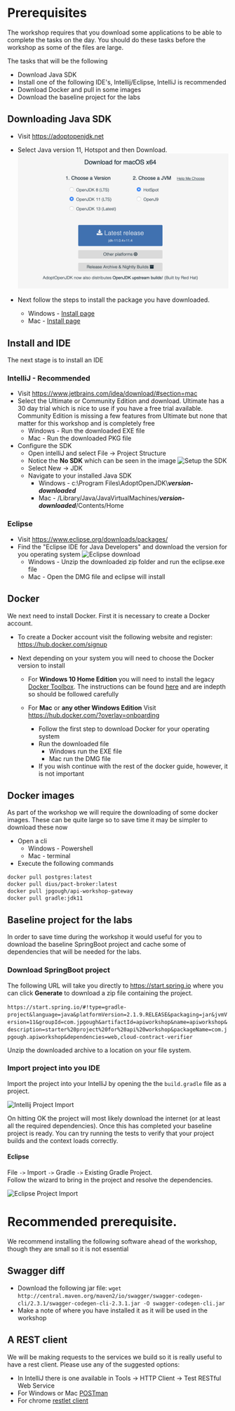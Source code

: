 # Prerequisites
The workshop requires that you download some applications to be able to complete the tasks on the day.
You should do these tasks before the workshop as some of the files are large.

The tasks that will be the following
* Download Java SDK
* Install one of the following IDE's, Intellij/Eclipse, IntelliJ is recommended
* Download Docker and pull in some images
* Download the baseline project for the labs

## Downloading Java SDK
   
   * Visit https://adoptopenjdk.net
   
   * Select Java version 11, Hotspot and then Download.
    ![Install Java image](images/java_install.png)

   * Next follow the steps to install the package you have downloaded.
      * Windows - [Install page](https://adoptopenjdk.net/installation.html?variant=openjdk11&jvmVariant=hotspot#windows-msi)
      * Mac - [Install page](https://adoptopenjdk.net/installation.html?variant=openjdk11&jvmVariant=hotspot#macos-pkg)

## Install and IDE
The next stage is to install an IDE 

### IntelliJ - Recommended
   * Visit https://www.jetbrains.com/idea/download/#section=mac
   * Select the Ultimate or Community Edition and download. Ultimate has a 30 day trial which is nice to use if you have a free trial available. Community Edition is missing a few features from Ultimate but none that matter for this workshop and is completely free
      * Windows - Run the downloaded EXE file
      * Mac - Run the downloaded PKG file
   * Configure the SDK
      * Open intelliJ and select File -> Project Structure
      * Notice the **No SDK** which can be seen in the image
      ![Setup the SDK](images/no_sdk.png)
      * Select New -> JDK
      * Navigate to your installed Java SDK
         * Windows - c:\Program Files\AdoptOpenJDK\\***version-downloaded***
         * Mac - /Library/Java/JavaVirtualMachines/***version-downloaded***/Contents/Home

### Eclipse
   * Visit https://www.eclipse.org/downloads/packages/
   * Find the "Eclipse IDE for Java Developers" and download the version for you operating system
   ![Eclipse download](images/eclipse_install.png)
      * Windows - Unzip the downloaded zip folder and run the eclipse.exe file
      * Mac - Open the DMG file and eclipse will install

## Docker
We next need to install Docker. First it is necessary to create a Docker account.

* To create a Docker account visit the following website and register: https://hub.docker.com/signup

* Next depending on your system you will need to choose the Docker version to install

   * For **Windows 10 Home Edition** you will need to install the legacy [Docker Toolbox](https://docs.docker.com/toolbox/toolbox_install_windows/). The instructions can be found [here](https://docs.docker.com/toolbox/toolbox_install_windows/) and are indepth so should be followed carefully

   * For **Mac** or **any other Windows Edition** Visit https://hub.docker.com/?overlay=onboarding
      * Follow the first step to download Docker for your operating system
      * Run the downloaded file
         * Windows run the EXE file
         * Mac run the DMG file
      * If you wish continue with the rest of the docker guide, however, it is not important

## Docker images
As part of the workshop we will require the downloading of some docker images. These can be quite large so to save time it may be simpler to download these now

   * Open a cli
      * Windows - Powershell
      * Mac - terminal
   * Execute the following commands
   ```docker
   docker pull postgres:latest
   docker pull dius/pact-broker:latest
   docker pull jpgough/api-workshop-gateway
   docker pull gradle:jdk11
   ```

## Baseline project for the labs
In order to save time during the workshop it would useful for you to download the baseline SpringBoot project and cache some of dependencies that will be needed for the labs.

### Download SpringBoot project
The following URL will take you directly to https://start.spring.io where you can click **Generate** to download a zip file containing the project. 

`https://start.spring.io/#!type=gradle-project&language=java&platformVersion=2.1.9.RELEASE&packaging=jar&jvmVersion=11&groupId=com.jpgough&artifactId=apiworkshop&name=apiworkshop&description=starter%20project%20for%20api%20workshop&packageName=com.jpgough.apiworkshop&dependencies=web,cloud-contract-verifier`

Unzip the downloaded archive to a location on your file system.

### Import project into you IDE
Import the project into your IntelliJ by opening the the `build.gradle` file as a project.

![Intellij Project Import](../01-spring-boot/01B-sample-import.png)

On hitting OK the project will most likely download the internet (or at least all the required dependencies). 
Once this has completed your baseline project is ready. 
You can try running the tests to verify that your project builds and the context loads correctly.

#### Eclipse

File `->` Import `->` Gradle `->` Existing Gradle Project.    
Follow the wizard to bring in the project and resolve the dependencies.
 

![Eclipse Project Import](../01-spring-boot/01B2-eclipse.png)


# Recommended prerequisite.
We recommend installing the following software ahead of the workshop, though they are small so it is not essential

## Swagger diff

   * Download the following jar file: `wget http://central.maven.org/maven2/io/swagger/swagger-codegen-cli/2.3.1/swagger-codegen-cli-2.3.1.jar -O swagger-codegen-cli.jar`
   * Make a note of where you have installed it as it will be used in the workshop

## A REST client
We will be making requests to the services we build so it is really useful to have a rest client. Please use any of the suggested options:
   * In IntelliJ there is one available in Tools -> HTTP Client -> Test RESTful Web Service
   * For Windows or Mac [POSTman](https://www.getpostman.com/downloads/)
   * For chrome [restlet client](https://chrome.google.com/webstore/detail/restlet-client-rest-api-t/aejoelaoggembcahagimdiliamlcdmfm?hl=en)
